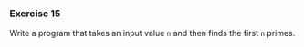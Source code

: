 ### Exercise 15

Write a program that takes an input value `n` and then finds the first `n` primes.
